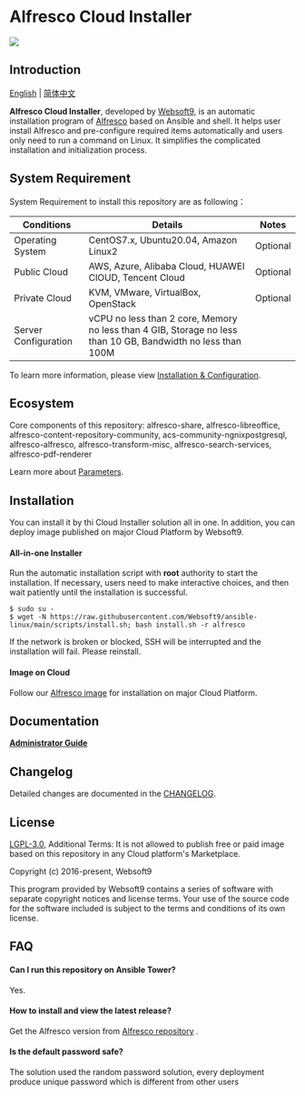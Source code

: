 # Alfresco Cloud Installer

![](https://libs.websoft9.com/common/websott9-cloud-installer.png) 

## Introduction

[English](/README.md) | [简体中文](/README-zh.md)  

**Alfresco Cloud Installer**, developed by [Websoft9](https://www.websoft9.com), is an automatic installation program of  [Alfresco](https://www.alfresco.com/ecm-software/alfresco-community-editions) based on Ansible and shell. It helps user install Alfresco and pre-configure required items automatically and users only need to run a command on Linux. It simplifies the complicated installation and initialization process.  

## System Requirement

System Requirement to install this repository are as following：

| Conditions       | Details                               | Notes                |
| ------------------- | --------------------------------| -------------------- |
| Operating System   | CentOS7.x, Ubuntu20.04, Amazon Linux2 | Optional                 |
| Public Cloud     | AWS, Azure, Alibaba Cloud, HUAWEI ClOUD, Tencent Cloud    | Optional                 |
| Private Cloud     | KVM, VMware, VirtualBox, OpenStack    | Optional                 |
| Server Configuration | vCPU no less than 2 core, Memory no less than  4 GIB, Storage no less than 10 GB, Bandwidth no less than 100M ||

To learn more information, please view [Installation & Configuration](https://rabbitmq.apache.org/installation.html).

## Ecosystem

Core components of this repository: alfresco-share, alfresco-libreoffice, alfresco-content-repository-community, acs-community-ngnixpostgresql, alfresco-alfresco, alfresco-transform-misc, alfresco-search-services, alfresco-pdf-renderer

Learn more about [Parameters](/docs/stack-components.md).

## Installation

You can install it by thi Cloud Installer solution all in one. In addition, you can deploy image published on major Cloud Platform by Websoft9.

#### All-in-one Installer

Run the automatic installation script with **root** authority to start the installation. If necessary, users need to make interactive choices, and then wait patiently until the installation is successful.

```
$ sudo su -
$ wget -N https://raw.githubusercontent.com/Websoft9/ansible-linux/main/scripts/install.sh; bash install.sh -r alfresco
```

If the network is broken or blocked, SSH will be interrupted and the installation will fail. Please reinstall.

#### Image on Cloud 

Follow our [Alfresco image](https://apps.websoft9.com/alfresco) for installation on major Cloud Platform.

## Documentation

**[Administrator Guide](https://support.websoft9.com/docs/alfresco)** 

## Changelog

Detailed changes are documented in the [CHANGELOG](/CHANGELOG.md).

## License

[LGPL-3.0](/License.md), Additional Terms: It is not allowed to publish free or paid image based on this repository in any Cloud platform's Marketplace.

Copyright (c) 2016-present, Websoft9

This program provided by Websoft9 contains a series of software with separate copyright notices and license terms. Your use of the source code for the software included is subject to the terms and conditions of its own license.

## FAQ

#### Can I run this repository on Ansible Tower? 

Yes.

#### How to install and view the latest release?

Get the Alfresco version from [Alfresco repository](https://github.com/Alfresco/acs-community-deployment/blob/master/docker-compose/docker-compose.yml) .  

#### Is the default password safe?

The solution used the random password solution, every deployment produce unique password which is different from other users
